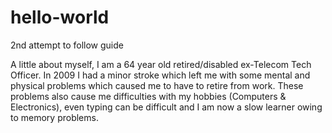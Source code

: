 # hello-world
2nd attempt to follow guide

A little about myself, I am a 64 year old retired/disabled ex-Telecom Tech Officer.
In 2009 I had a minor stroke which left me with some mental and physical problems which caused me to have to retire from work.
These problems also cause me difficulties with my hobbies (Computers & Electronics), even typing can be difficult and I am now a slow learner owing to memory problems.

